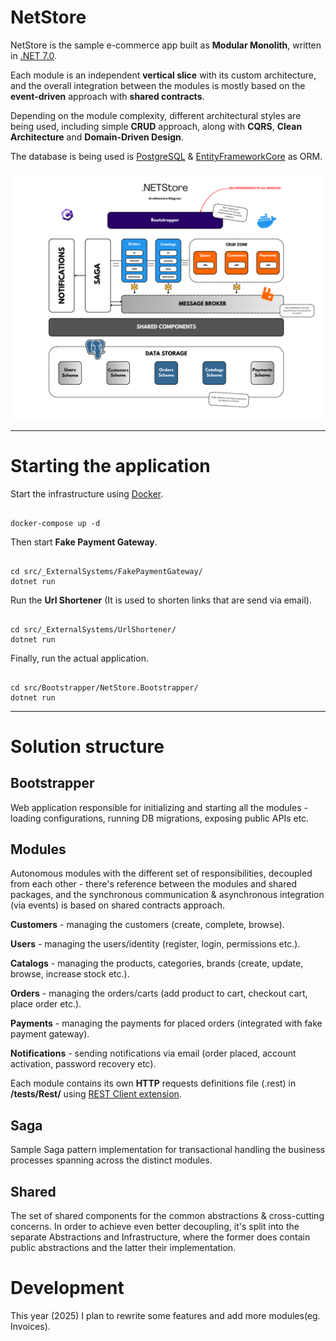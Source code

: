 # NetStore

NetStore is the sample e-commerce app built as **Modular Monolith**, written in [.NET 7.0](https://dotnet.microsoft.com/en-us/download/dotnet/7.0).

Each module is an independent **vertical slice** with its custom architecture, and the overall integration between the modules is mostly based on the **event-driven** approach with **shared contracts**.

Depending on the module complexity, different architectural styles are being used, including simple **CRUD** approach, along with **CQRS**, **Clean Architecture** and **Domain-Driven Design**.

The database is being used is [PostgreSQL](https://www.postgresql.org/) & [EntityFrameworkCore](https://learn.microsoft.com/en-us/ef/core/) as ORM.

![NetStore](https://github.com/str4n/NetStore/blob/master/NetStore.png)
<hr>

# Starting the application

Start the infrastructure using [Docker](https://www.docker.com/).

```

docker-compose up -d

```

Then start **Fake Payment Gateway**.

```

cd src/_ExternalSystems/FakePaymentGateway/
dotnet run

```

Run the **Url Shortener** (It is used to shorten links that are send via email).

```

cd src/_ExternalSystems/UrlShortener/
dotnet run

```

Finally, run the actual application.

```

cd src/Bootstrapper/NetStore.Bootstrapper/
dotnet run

```
<hr>

# Solution structure

## Bootstrapper
Web application responsible for initializing and starting all the modules - loading configurations, running DB migrations, exposing public APIs etc.

## Modules
Autonomous modules with the different set of responsibilities, decoupled from each other - there's reference between the modules and shared packages, and the synchronous communication & asynchronous integration (via events) is based on shared contracts approach.


**Customers** - managing the customers (create, complete, browse).

**Users** - managing the users/identity (register, login, permissions etc.).

**Catalogs** - managing the products, categories, brands (create, update, browse, increase stock etc.).

**Orders** - managing the orders/carts (add product to cart, checkout cart, place order etc.).

**Payments** - managing the payments for placed orders (integrated with fake payment gateway).

**Notifications** - sending notifications via email (order placed, account activation, password recovery etc).


Each module contains its own **HTTP** requests definitions file (.rest) in **/tests/Rest/** using [REST Client extension](https://marketplace.visualstudio.com/items?itemName=humao.rest-client).

## Saga
Sample Saga pattern implementation for transactional handling the business processes spanning across the distinct modules.

## Shared
The set of shared components for the common abstractions & cross-cutting concerns. 
In order to achieve even better decoupling, it's split into the separate Abstractions and Infrastructure, where the former does contain public abstractions and the latter their implementation.


# Development
This year (2025) I plan to rewrite some features and add more modules(eg. Invoices).
